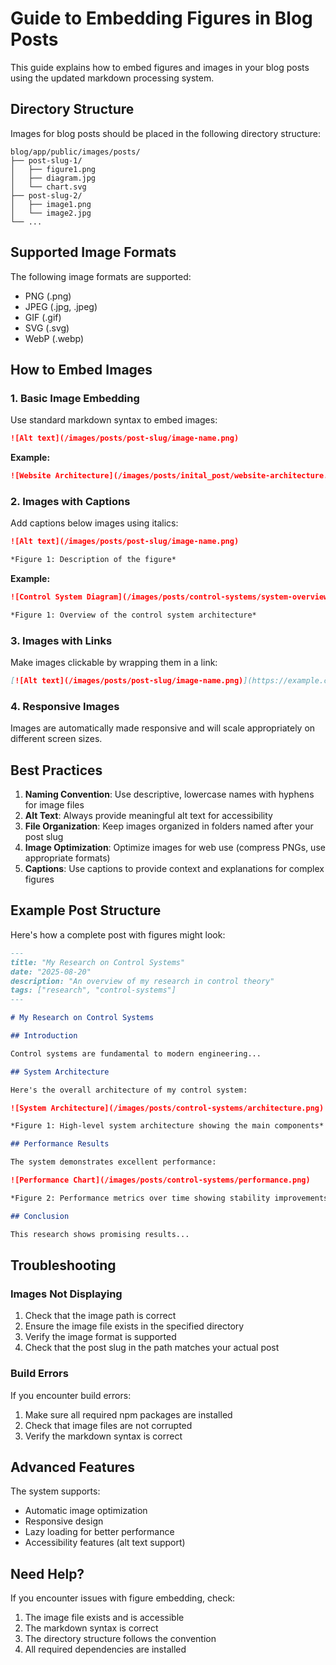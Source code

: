 # Guide to Embedding Figures in Blog Posts

This guide explains how to embed figures and images in your blog posts using the updated markdown processing system.

## Directory Structure

Images for blog posts should be placed in the following directory structure:

```
blog/app/public/images/posts/
├── post-slug-1/
│   ├── figure1.png
│   ├── diagram.jpg
│   └── chart.svg
├── post-slug-2/
│   ├── image1.png
│   └── image2.jpg
└── ...
```

## Supported Image Formats

The following image formats are supported:
- PNG (.png)
- JPEG (.jpg, .jpeg)
- GIF (.gif)
- SVG (.svg)
- WebP (.webp)

## How to Embed Images

### 1. Basic Image Embedding

Use standard markdown syntax to embed images:

```markdown
![Alt text](/images/posts/post-slug/image-name.png)
```

**Example:**
```markdown
![Website Architecture](/images/posts/inital_post/website-architecture.png)
```

### 2. Images with Captions

Add captions below images using italics:

```markdown
![Alt text](/images/posts/post-slug/image-name.png)

*Figure 1: Description of the figure*
```

**Example:**
```markdown
![Control System Diagram](/images/posts/control-systems/system-overview.png)

*Figure 1: Overview of the control system architecture*
```

### 3. Images with Links

Make images clickable by wrapping them in a link:

```markdown
[![Alt text](/images/posts/post-slug/image-name.png)](https://example.com)
```

### 4. Responsive Images

Images are automatically made responsive and will scale appropriately on different screen sizes.

## Best Practices

1. **Naming Convention**: Use descriptive, lowercase names with hyphens for image files
2. **Alt Text**: Always provide meaningful alt text for accessibility
3. **File Organization**: Keep images organized in folders named after your post slug
4. **Image Optimization**: Optimize images for web use (compress PNGs, use appropriate formats)
5. **Captions**: Use captions to provide context and explanations for complex figures

## Example Post Structure

Here's how a complete post with figures might look:

```markdown
---
title: "My Research on Control Systems"
date: "2025-08-20"
description: "An overview of my research in control theory"
tags: ["research", "control-systems"]
---

# My Research on Control Systems

## Introduction

Control systems are fundamental to modern engineering...

## System Architecture

Here's the overall architecture of my control system:

![System Architecture](/images/posts/control-systems/architecture.png)

*Figure 1: High-level system architecture showing the main components*

## Performance Results

The system demonstrates excellent performance:

![Performance Chart](/images/posts/control-systems/performance.png)

*Figure 2: Performance metrics over time showing stability improvements*

## Conclusion

This research shows promising results...
```

## Troubleshooting

### Images Not Displaying

1. Check that the image path is correct
2. Ensure the image file exists in the specified directory
3. Verify the image format is supported
4. Check that the post slug in the path matches your actual post

### Build Errors

If you encounter build errors:
1. Make sure all required npm packages are installed
2. Check that image files are not corrupted
3. Verify the markdown syntax is correct

## Advanced Features

The system supports:
- Automatic image optimization
- Responsive design
- Lazy loading for better performance
- Accessibility features (alt text support)

## Need Help?

If you encounter issues with figure embedding, check:
1. The image file exists and is accessible
2. The markdown syntax is correct
3. The directory structure follows the convention
4. All required dependencies are installed
